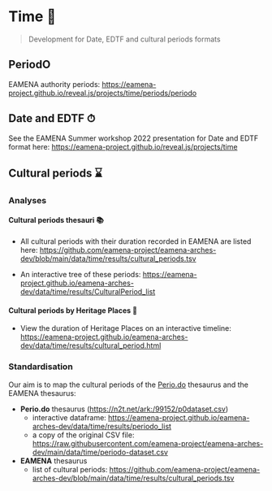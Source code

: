 # Time 📅
> Development for Date, EDTF and cultural periods formats

## PeriodO

EAMENA authority periods: https://eamena-project.github.io/reveal.js/projects/time/periods/periodo

## Date and EDTF ⏱

See the EAMENA Summer workshop 2022 presentation for Date and EDTF format here: https://eamena-project.github.io/reveal.js/projects/time

## Cultural periods ⌛

### Analyses
#### Cultural periods thesauri 📚

* All cultural periods with their duration recorded in EAMENA are listed here: https://github.com/eamena-project/eamena-arches-dev/blob/main/data/time/results/cultural_periods.tsv

* An interactive tree of these periods: https://eamena-project.github.io/eamena-arches-dev/data/time/results/CulturalPeriod_list

#### Cultural periods by Heritage Places 🕌

* View the duration of Heritage Places on an interactive timeline: https://eamena-project.github.io/eamena-arches-dev/data/time/results/cultural_period.html

### Standardisation

Our aim is to map the cultural periods of the [Perio.do](https://perio.do/en/) thesaurus and the EAMENA thesaurus:
- **Perio.do** thesaurus (https://n2t.net/ark:/99152/p0dataset.csv)
    - interactive dataframe: https://eamena-project.github.io/eamena-arches-dev/data/time/results/periodo_list
    - a copy of the original CSV file: https://raw.githubusercontent.com/eamena-project/eamena-arches-dev/main/data/time/periodo-dataset.csv
- **EAMENA** thesaurus
    - list of cultural periods: https://github.com/eamena-project/eamena-arches-dev/blob/main/data/time/results/cultural_periods.tsv




